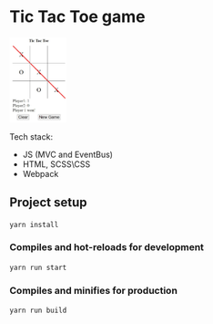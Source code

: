 # Tic Tac Toe game

<img width="100px" src="https://github.com/i-am-artur/I-am-artur/blob/master/images/tictactoe.jpg">

Tech stack:
- JS (MVC and EventBus)
- HTML, SCSS\CSS
- Webpack

## Project setup
```
yarn install
```

### Compiles and hot-reloads for development
```
yarn run start
```

### Compiles and minifies for production
```
yarn run build
```
